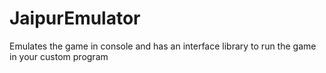 # JaipurEmulator
Emulates the game in console and has an interface library to run the game in your custom program

